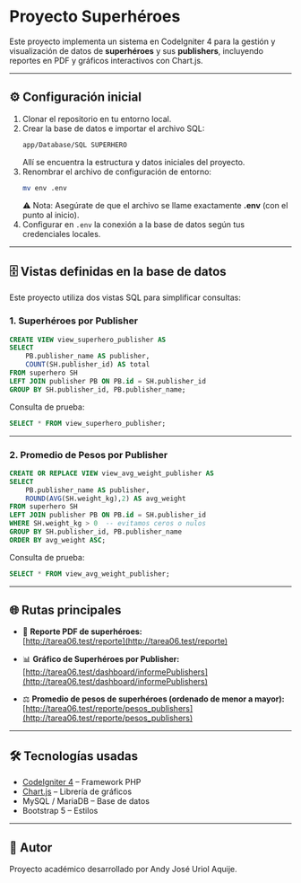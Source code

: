 # Proyecto Superhéroes

Este proyecto implementa un sistema en CodeIgniter 4 para la gestión y visualización de datos de **superhéroes** y sus **publishers**, incluyendo reportes en PDF y gráficos interactivos con Chart.js.

---

## ⚙️ Configuración inicial

1. Clonar el repositorio en tu entorno local.
2. Crear la base de datos e importar el archivo SQL:
   ```bash
   app/Database/SQL SUPERHERO
   ```
   Allí se encuentra la estructura y datos iniciales del proyecto.
3. Renombrar el archivo de configuración de entorno:
   ```bash
   mv env .env
   ```
   ⚠️ Nota: Asegúrate de que el archivo se llame exactamente **.env** (con el punto al inicio).
4. Configurar en `.env` la conexión a la base de datos según tus credenciales locales.

---

## 🗄️ Vistas definidas en la base de datos

Este proyecto utiliza dos vistas SQL para simplificar consultas:

### 1. Superhéroes por Publisher
```sql
CREATE VIEW view_superhero_publisher AS
SELECT
    PB.publisher_name AS publisher,
    COUNT(SH.publisher_id) AS total
FROM superhero SH
LEFT JOIN publisher PB ON PB.id = SH.publisher_id
GROUP BY SH.publisher_id, PB.publisher_name;
```

Consulta de prueba:
```sql
SELECT * FROM view_superhero_publisher;
```

---

### 2. Promedio de Pesos por Publisher
```sql
CREATE OR REPLACE VIEW view_avg_weight_publisher AS
SELECT
    PB.publisher_name AS publisher,
    ROUND(AVG(SH.weight_kg),2) AS avg_weight
FROM superhero SH
LEFT JOIN publisher PB ON PB.id = SH.publisher_id
WHERE SH.weight_kg > 0  -- evitamos ceros o nulos
GROUP BY SH.publisher_id, PB.publisher_name
ORDER BY avg_weight ASC;
```

Consulta de prueba:
```sql
SELECT * FROM view_avg_weight_publisher;
```

---

## 🌐 Rutas principales

- 📄 **Reporte PDF de superhéroes:**  
  [http://tarea06.test/reporte](http://tarea06.test/reporte)

- 📊 **Gráfico de Superhéroes por Publisher:**  
  [http://tarea06.test/dashboard/informePublishers](http://tarea06.test/dashboard/informePublishers)

- ⚖️ **Promedio de pesos de superhéroes (ordenado de menor a mayor):**  
  [http://tarea06.test/reporte/pesos_publishers](http://tarea06.test/reporte/pesos_publishers)

---

## 🛠️ Tecnologías usadas

- [CodeIgniter 4](https://codeigniter.com/) – Framework PHP
- [Chart.js](https://www.chartjs.org/) – Librería de gráficos
- MySQL / MariaDB – Base de datos
- Bootstrap 5 – Estilos

---

## 🚀 Autor
Proyecto académico desarrollado por Andy José Uriol Aquije.

